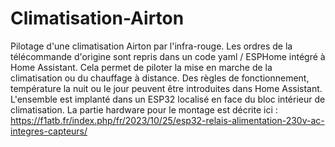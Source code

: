 # Climatisation-Airton
Pilotage d'une climatisation Airton par l'infra-rouge. Les ordres de la télécommande d'origine sont repris dans un code yaml / ESPHome intégré à Home Assistant. Cela permet de piloter la mise en marche de la climatisation ou du chauffage à distance. Des règles de fonctionnement, température la nuit ou le jour peuvent être introduites dans Home Assistant. L'ensemble est implanté dans un ESP32 localisé en face du bloc intérieur de climatisation.
La partie hardware pour le montage est décrite ici : https://f1atb.fr/index.php/fr/2023/10/25/esp32-relais-alimentation-230v-ac-integres-capteurs/

